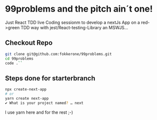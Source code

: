 # 99problems and the pitch ain´t one!

Just React TDD live Coding sessionm to develop a nextJs App on a red->green TDD way with jest/React-testing-Library an MSWJS...

## Checkout Repo

```zsh
git clone git@github.com:fokkerone/99problems.git
cd 99problems
code .``
```

## Steps done for starterbranch

```zsh
npx create-next-app
# or
yarn create next-app
✔ What is your project named? … next
```

I use yarn here and for the rest ;-)
